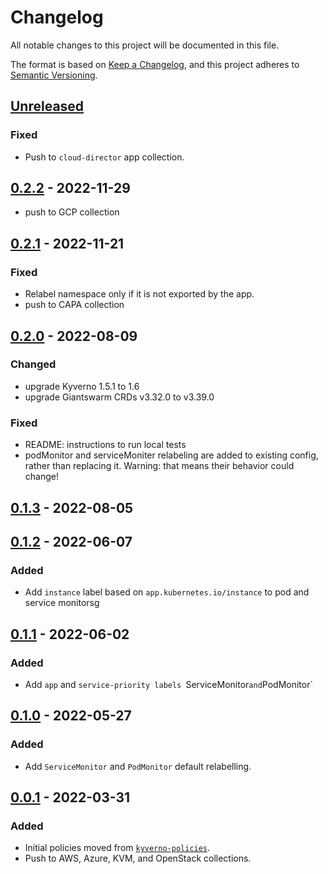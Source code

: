 # Changelog

All notable changes to this project will be documented in this file.

The format is based on [Keep a Changelog](https://keepachangelog.com/en/1.0.0/),
and this project adheres to [Semantic Versioning](https://semver.org/spec/v2.0.0.html).

## [Unreleased]

### Fixed

- Push to `cloud-director` app collection.

## [0.2.2] - 2022-11-29

- push to GCP collection

## [0.2.1] - 2022-11-21

### Fixed

- Relabel namespace only if it is not exported by the app.
- push to CAPA collection

## [0.2.0] - 2022-08-09

### Changed

- upgrade Kyverno 1.5.1 to 1.6
- upgrade Giantswarm CRDs v3.32.0 to v3.39.0

### Fixed

- README: instructions to run local tests
- podMonitor and serviceMoniter relabeling are added to existing config, rather than replacing it. Warning: that means their behavior could change!

## [0.1.3] - 2022-08-05

## [0.1.2] - 2022-06-07

### Added

- Add `instance` label based on `app.kubernetes.io/instance` to pod and service monitorsg

## [0.1.1] - 2022-06-02

### Added

- Add `app` and `service-priority labels `ServiceMonitor` and `PodMonitor`

## [0.1.0] - 2022-05-27

### Added

- Add `ServiceMonitor` and `PodMonitor` default relabelling.

## [0.0.1] - 2022-03-31

### Added

- Initial policies moved from [`kyverno-policies`](https://github.com/giantswarm/kyverno-policies).
- Push to AWS, Azure, KVM, and OpenStack collections.

[Unreleased]: https://github.com/giantswarm/kyverno-policies-observability/compare/v0.2.2...HEAD
[0.2.2]: https://github.com/giantswarm/kyverno-policies-observability/compare/v0.2.1...v0.2.2
[0.2.1]: https://github.com/giantswarm/kyverno-policies-observability/compare/v0.2.0...v0.2.1
[0.2.0]: https://github.com/giantswarm/kyverno-policies-observability/compare/v0.1.3...v0.2.0
[0.1.3]: https://github.com/giantswarm/kyverno-policies-observability/compare/v0.1.2...v0.1.3
[0.1.2]: https://github.com/giantswarm/kyverno-policies-observability/compare/v0.1.1...v0.1.2
[0.1.1]: https://github.com/giantswarm/kyverno-policies-observability/compare/v0.1.0...v0.1.1
[0.1.0]: https://github.com/giantswarm/kyverno-policies-observability/compare/v0.0.1...v0.1.0
[0.0.1]: https://github.com/giantswarm/kyverno-policies-observability/releases/tag/v0.0.1
